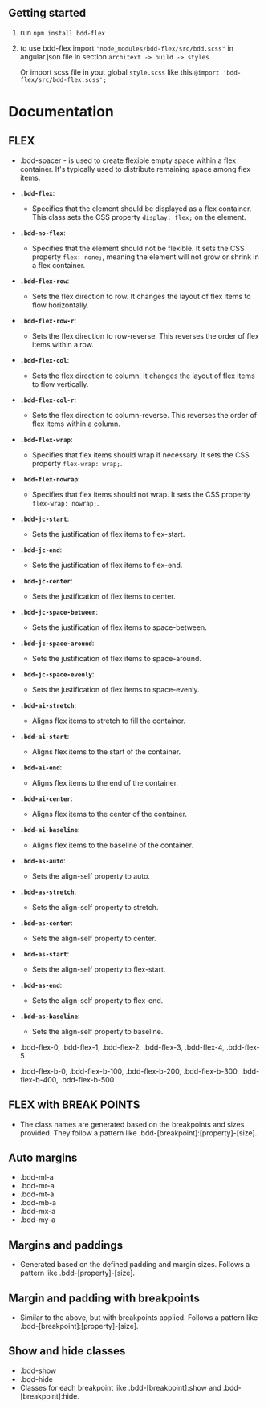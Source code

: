 ## Getting started

1. run `npm install bdd-flex`

2. to use bdd-flex import `"node_modules/bdd-flex/src/bdd.scss"`
   in angular.json file in section `architext -> build -> styles`

   Or import scss file in yout global `style.scss` like this `@import 'bdd-flex/src/bdd-flex.scss';`

# Documentation

## FLEX

- .bdd-spacer - is used to create flexible empty space within a flex container. It's typically used to distribute remaining space among flex items.
- **`.bdd-flex`**:

  - Specifies that the element should be displayed as a flex container. This class sets the CSS property `display: flex;` on the element.

- **`.bdd-no-flex`**:

  - Specifies that the element should not be flexible. It sets the CSS property `flex: none;`, meaning the element will not grow or shrink in a flex container.

- **`.bdd-flex-row`**:

  - Sets the flex direction to row. It changes the layout of flex items to flow horizontally.

- **`.bdd-flex-row-r`**:

  - Sets the flex direction to row-reverse. This reverses the order of flex items within a row.

- **`.bdd-flex-col`**:

  - Sets the flex direction to column. It changes the layout of flex items to flow vertically.

- **`.bdd-flex-col-r`**:

  - Sets the flex direction to column-reverse. This reverses the order of flex items within a column.

- **`.bdd-flex-wrap`**:

  - Specifies that flex items should wrap if necessary. It sets the CSS property `flex-wrap: wrap;`.

- **`.bdd-flex-nowrap`**:

  - Specifies that flex items should not wrap. It sets the CSS property `flex-wrap: nowrap;`.

- **`.bdd-jc-start`**:

  - Sets the justification of flex items to flex-start.

- **`.bdd-jc-end`**:

  - Sets the justification of flex items to flex-end.

- **`.bdd-jc-center`**:

  - Sets the justification of flex items to center.

- **`.bdd-jc-space-between`**:

  - Sets the justification of flex items to space-between.

- **`.bdd-jc-space-around`**:

  - Sets the justification of flex items to space-around.

- **`.bdd-jc-space-evenly`**:

  - Sets the justification of flex items to space-evenly.

- **`.bdd-ai-stretch`**:

  - Aligns flex items to stretch to fill the container.

- **`.bdd-ai-start`**:

  - Aligns flex items to the start of the container.

- **`.bdd-ai-end`**:

  - Aligns flex items to the end of the container.

- **`.bdd-ai-center`**:

  - Aligns flex items to the center of the container.

- **`.bdd-ai-baseline`**:

  - Aligns flex items to the baseline of the container.

- **`.bdd-as-auto`**:

  - Sets the align-self property to auto.

- **`.bdd-as-stretch`**:

  - Sets the align-self property to stretch.

- **`.bdd-as-center`**:

  - Sets the align-self property to center.

- **`.bdd-as-start`**:

  - Sets the align-self property to flex-start.

- **`.bdd-as-end`**:

  - Sets the align-self property to flex-end.

- **`.bdd-as-baseline`**:

  - Sets the align-self property to baseline.

- .bdd-flex-0, .bdd-flex-1, .bdd-flex-2, .bdd-flex-3, .bdd-flex-4, .bdd-flex-5
- .bdd-flex-b-0, .bdd-flex-b-100, .bdd-flex-b-200, .bdd-flex-b-300, .bdd-flex-b-400, .bdd-flex-b-500

## FLEX with BREAK POINTS

- The class names are generated based on the breakpoints and sizes provided. They follow a pattern like .bdd-[breakpoint]:[property]-[size].

## Auto margins

- .bdd-ml-a
- .bdd-mr-a
- .bdd-mt-a
- .bdd-mb-a
- .bdd-mx-a
- .bdd-my-a

## Margins and paddings

- Generated based on the defined padding and margin sizes. Follows a pattern like .bdd-[property]-[size].

## Margin and padding with breakpoints

- Similar to the above, but with breakpoints applied. Follows a pattern like .bdd-[breakpoint]:[property]-[size].

## Show and hide classes

- .bdd-show
- .bdd-hide
- Classes for each breakpoint like .bdd-[breakpoint]:show and .bdd-[breakpoint]:hide.
